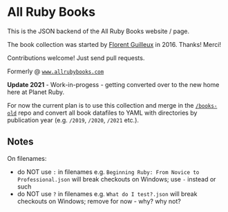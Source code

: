 # All Ruby Books

This is the JSON backend of the All Ruby Books website / page.

The book collection was started by [Florent Guilleux](https://github.com/Florent2) in 2016.  Thanks! Merci!


Contributions welcome! Just send pull requests.


Formerly @ [`www.allrubybooks.com`](http://www.allrubybooks.com/)



**Update 2021** - Work-in-progess - getting converted over to the new home here at Planet Ruby.

For now the current plan is to use this collection and merge in the [`/books-old`](https://github.com/planetruby/books-old) repo
and convert all book datafiles to YAML with directories by publication year (e.g. `/2019`, `/2020`, `/2021` etc.).



## Notes

On filenames:

- do NOT use `:` in filenames e.g. `Beginning Ruby: From Novice to Professional.json` will break checkouts on Windows; use `-` instead or such
- do NOT use `?` in filenames e.g. `What do I test?.json` will break checkouts on Windows; remove for now - why? why not?

